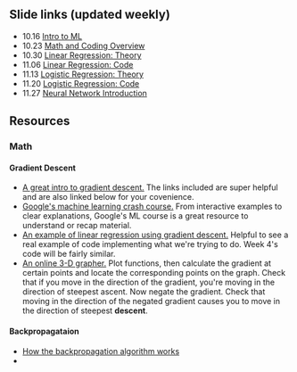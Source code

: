 ## Slide links (updated weekly)

- 10.16 [Intro to ML](tinyurl.com/btrackslides1)
- 10.23 [Math and Coding Overview](tinyurl.com/btrackslides2)
- 10.30 [Linear Regression: Theory](tinyurl.com/btracksl3)
- 11.06 [Linear Regression: Code](https://tinyurl.com/btrackslides4)
- 11.13 [Logistic Regression: Theory](tinyurl.com/btrackslides5)
- 11.20 [Logistic Regression: Code](tinyurl.com/btrackslides6)
- 11.27 [Neural Network Introduction](tinyurl.com/btrackslides7)

## Resources

### Math
#### Gradient Descent
- [A great intro to gradient descent.](https://medium.com/@montjoile/an-introduction-to-gradient-descent-algorithm-34cf3cee752b) The links included are super helpful and are also linked below for your covenience. 
- [Google's machine learning crash course.](https://developers.google.com/machine-learning/crash-course/) From interactive examples to clear explanations, Google's ML course is a great resource to understand or recap material.
- [An example of linear regression using gradient descent.](https://colab.research.google.com/drive/1PPVP27QaY2HaQNW3Gy3HT8MssdqXsHbM) Helpful to see a real example of code implementing what we're trying to do. Week 4's code will be fairly similar.
- [An online 3-D grapher.](https://academo.org/demos/3d-surface-plotter/) Plot functions, then calculate the gradient at certain points and locate the corresponding points on the graph. Check that if you move in the direction of the gradient, you're moving in the direction of steepest ascent. Now negate the gradient. Check that moving in the direction of the negated gradient causes you to move in the direction of steepest **descent**.

#### Backpropagataion 
- [How the backpropagation algorithm works](http://neuralnetworksanddeeplearning.com/chap2.html)
- 
